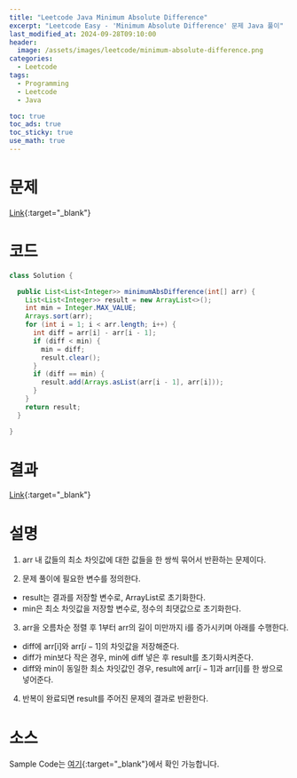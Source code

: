 ```yaml
---
title: "Leetcode Java Minimum Absolute Difference"
excerpt: "Leetcode Easy - 'Minimum Absolute Difference' 문제 Java 풀이"
last_modified_at: 2024-09-28T09:10:00
header:
  image: /assets/images/leetcode/minimum-absolute-difference.png
categories:
  - Leetcode
tags:
  - Programming
  - Leetcode
  - Java

toc: true
toc_ads: true
toc_sticky: true
use_math: true
---
```

# 문제
[Link](https://leetcode.com/problems/minimum-absolute-difference/){:target="_blank"}

# 코드
```java
class Solution {

  public List<List<Integer>> minimumAbsDifference(int[] arr) {
    List<List<Integer>> result = new ArrayList<>();
    int min = Integer.MAX_VALUE;
    Arrays.sort(arr);
    for (int i = 1; i < arr.length; i++) {
      int diff = arr[i] - arr[i - 1];
      if (diff < min) {
        min = diff;
        result.clear();
      }
      if (diff == min) {
        result.add(Arrays.asList(arr[i - 1], arr[i]));
      }
    }
    return result;
  }

}
```

# 결과
[Link](https://leetcode.com/problems/minimum-absolute-difference/submissions/1404415550/){:target="_blank"}

# 설명
1. arr 내 값들의 최소 차잇값에 대한 값들을 한 쌍씩 묶어서 반환하는 문제이다.

2. 문제 풀이에 필요한 변수를 정의한다.
- result는 결과를 저장할 변수로, ArrayList로 초기화한다.
- min은 최소 차잇값을 저장할 변수로, 정수의 최댓값으로 초기화한다.

3. arr을 오름차순 정렬 후 1부터 arr의 길이 미만까지 i를 증가시키며 아래를 수행한다.
- diff에 arr[i]와 arr[$i - 1$]의 차잇값을 저장해준다.
- diff가 min보다 작은 경우, min에 diff 넣은 후 result를 초기화시켜준다.
- diff와 min이 동일한 최소 차잇값인 경우, result에 arr[$i - 1$]과 arr[i]를 한 쌍으로 넣어준다.

4. 반복이 완료되면 result를 주어진 문제의 결과로 반환한다.

# 소스
Sample Code는 [여기](https://github.com/GracefulSoul/leetcode/blob/master/src/main/java/gracefulsoul/problems/MinimumAbsoluteDifference.java){:target="_blank"}에서 확인 가능합니다.